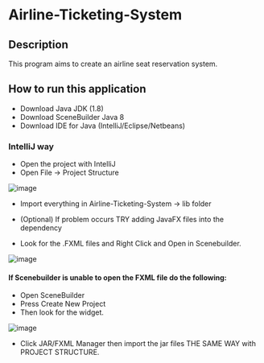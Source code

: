 # Airline-Ticketing-System

## Description
This program aims to create an airline seat reservation system.

## How to run this application
- Download Java JDK (1.8)
- Download SceneBuilder Java 8
- Download IDE for Java (IntelliJ/Eclipse/Netbeans)

### IntelliJ way
- Open the project with IntelliJ
- Open File -> Project Structure
  
![image](https://github.com/Genrei123/Airline-Ticketing-System/assets/109770981/5e2c56ef-40b3-4439-8f88-a9068f29ebe7)

- Import everything in Airline-Ticketing-System -> lib folder
- (Optional) If problem occurs TRY adding JavaFX files into the dependency

- Look for the .FXML files and Right Click and Open in Scenebuilder.
  
![image](https://github.com/Genrei123/Airline-Ticketing-System/assets/109770981/7d4e97d1-8240-481a-b88b-b3a67b99619d)

#### If Scenebuilder is unable to open the FXML file do the following:
- Open SceneBuilder
- Press Create New Project
- Then look for the widget.
  
![image](https://github.com/Genrei123/Airline-Ticketing-System/assets/109770981/3a0b4856-fb43-47da-a6d3-69717753ff46)

- Click JAR/FXML Manager then import the jar files THE SAME WAY with PROJECT STRUCTURE.




